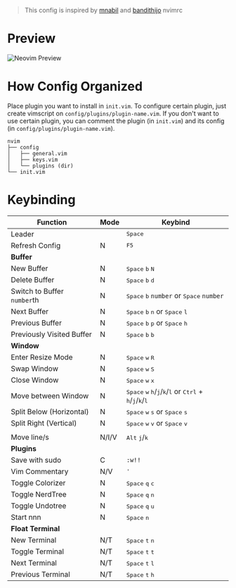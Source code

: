 > This config is inspired by [mnabil](https://github.com/mnabila/nvimrc) and [bandithijo](https://github.com/bandithijo/nvimrc/) nvimrc

# Preview

![Neovim Preview](https://raw.githubusercontent.com/ekickx/mmm-nvimrc/master/preview.png)

# How Config Organized

Place plugin you want to install in `init.vim`. To configure certain plugin, just create vimscript on `config/plugins/plugin-name.vim`. If you don't want to use certain plugin, you can comment the plugin (in `init.vim`) and its config (in `config/plugins/plugin-name.vim`).

```
nvim
├── config
│   ├── general.vim
│   ├── keys.vim
│   └── plugins (dir)
└── init.vim
```

# Keybinding

| Function                    | Mode  | Keybind                                                                                                                                                    |
| --------------------------- | ----- | ---------------------------------------------------------------------------------------------------------------------------------------------------------- |
| Leader                      |       | <kbd>Space</kbd>                                                                                                                                           |
| Refresh Config              | N     | <kbd>F5</kbd>                                                                                                                                              |
| **Buffer**                  |       |                                                                                                                                                            |
| New Buffer                  | N     | <kbd>Space</kbd> <kbd>b</kbd> <kbd>N</kbd>                                                                                                                 |
| Delete Buffer               | N     | <kbd>Space</kbd> <kbd>b</kbd> <kbd>d</kbd>                                                                                                                 |
| Switch to Buffer `number`th | N     | <kbd>Space</kbd> <kbd>b</kbd> <kbd>`number`</kbd> or <kbd>Space</kbd> <kbd>`number`</kbd>                                                                  |
| Next Buffer                 | N     | <kbd>Space</kbd> <kbd>b</kbd>     <kbd>n</kbd> or <kbd>Space</kbd> <kbd>l</kbd>                                                                            |
| Previous Buffer             | N     | <kbd>Space</kbd> <kbd>b</kbd> <kbd>p</kbd> or <kbd>Space</kbd> <kbd>h</kbd>                                                                                |
| Previously Visited Buffer   | N     | <kbd>Space</kbd> <kbd>b</kbd> <kbd>b</kbd>                                                                                                                 |
| **Window**                  |       |                                                                                                                                                            |
| Enter Resize Mode           | N     | <kbd>Space</kbd> <kbd>w</kbd> <kbd>R</kbd>                                                                                                                 |
| Swap Window                 | N     | <kbd>Space</kbd> <kbd>w</kbd> <kbd>S</kbd>                                                                                                                 |
| Close Window                | N     | <kbd>Space</kbd> <kbd>w</kbd> <kbd>x</kbd>                                                                                                                 |
| Move between Window         | N     | <kbd>Space</kbd> <kbd>w</kbd> <kbd>h</kbd>/<kbd>j</kbd>/<kbd>k</kbd>/<kbd>l</kbd> or <kbd>Ctrl</kbd> + <kbd>h</kbd>/<kbd>j</kbd>/<kbd>k</kbd>/<kbd>l</kbd> |
| Split Below (Horizontal)    | N     | <kbd>Space</kbd> <kbd>w</kbd> <kbd>s</kbd> or <kbd>Space</kbd> <kbd>s</kbd>                                                                                |
| Split Right (Vertical)      | N     | <kbd>Space</kbd> <kbd>w</kbd> <kbd>v</kbd> or <kbd>Space</kbd> <kbd>v</kbd>                                                                                |
|                             |       |                                                                                                                                                            |
| Move line/s                 | N/I/V | <kbd>Alt</kbd> <kbd>j</kbd>/<kbd>k</kbd>                                                                                                                   |
| **Plugins**                 |       |                                                                                                                                                            |
| Save with sudo              | C     | `:w!!`                                                                                                                                                     |
| Vim Commentary              | N/V   | <kbd>'</kbd>                                                                                                                                               |
| Toggle Colorizer            | N     | <kbd>Space</kbd> <kbd>q</kbd> <kbd>c</kbd>                                                                                                                 |
| Toggle NerdTree             | N     | <kbd>Space</kbd> <kbd>q</kbd> <kbd>n</kbd>                                                                                                                 |
| Toggle Undotree             | N     | <kbd>Space</kbd> <kbd>q</kbd> <kbd>u</kbd>                                                                                                                 |
| Start nnn                   | N     | <kbd>Space</kbd> <kbd>n</kbd>                                                                                                                              |
| **Float Terminal**          |       |                                                                                                                                                            |
| New Terminal                | N/T   | <kbd>Space</kbd> <kbd>t</kbd> <kbd>n</kbd>                                                                                                                 |
| Toggle Terminal             | N/T   | <kbd>Space</kbd> <kbd>t</kbd> <kbd>t</kbd>                                                                                                                 |
| Next Terminal               | N/T   | <kbd>Space</kbd> <kbd>t</kbd> <kbd>l</kbd>                                                                                                                 |
| Previous Terminal           | N/T   | <kbd>Space</kbd> <kbd>t</kbd> <kbd>h</kbd>                                                                                                                 |


